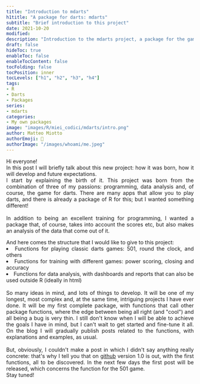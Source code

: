 ```yaml
---
title: "Introduction to mdarts"
h1title: "A package for darts: mdarts"
subtitle: "Brief introduction to this project"
date: 2021-10-20
modified: 
description: "Introduction to the mdarts project, a package for the game of darts"
draft: false
hideToc: true
enableToc: false
enableTocContent: false
tocFolding: false
tocPosition: inner
tocLevels: ["h1", "h2", "h3", "h4"]
tags:
- R
- Darts
- Packages
series:
- mdarts
categories:
- My own packages
image: "images/R/miei_codici/mdarts/intro.png"
author: Matteo Miotto
authorEmoji: 🤖
authorImage: "/images/whoami/me.jpeg"
---
```

<div style="text-align: justify;">
Hi everyone! <br> 
In this post I will briefly talk about this new project: how it was born, how it will develop and future expectations.<br>
I start by explaining the birth of it. This project was born from the combination of three of my passions: programming, data analysis and, of course, the game for darts.
There are many apps that allow you to play darts, and there is already a package of R for this; but I wanted something different! <br> <br>
In addition to being an excellent training for programming, I wanted a package that, of course, takes into account the scores etc, but also makes an analysis of the data that come out of it.  
<p style="margin-bottom:0;">And here comes the structure that I would like to give to this project:</p>
<li>Functions for playing classic darts games: 501, round the clock, and others</li>
<li>Functions for training with different games: power scoring, closing and accuracy</li>
<li>Functions for data analysis, with dashboards and reports that can also be used outside R (ideally in html)</li>
<br>
So many ideas in mind, and lots of things to develop. It will be one of my longest, most complex and, at the same time, intriguing projects I have ever done.
It will be my first complete package, with functions that call other package functions, where the edge between being all right (and "cool") and all being a bug is very thin.
I still don't know when I will be able to achieve the goals I have in mind, but I can't wait to get started and fine-tune it all.
On the blog I will gradually publish posts related to the functions, with explanations and examples, as usual.
<br>
<br>
But, obviously, I couldn't make a post in which I didn't say anything really concrete: that's why I tell you that on <a href="https://github.com/mmiots9/mdarts" target="_blank">github</a> version 1.0 is out, with the first functions, all to be discovered.
In the next few days the first post will be released, which concerns the function for the 501 game. 
<br>Stay tuned!
</div>